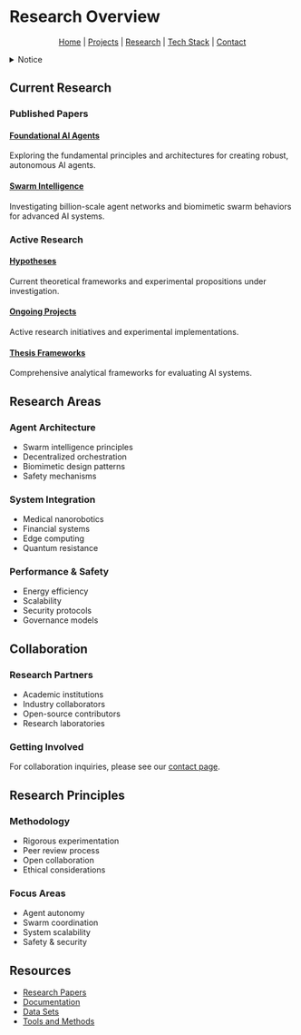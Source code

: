# Research Overview

<p align="center">
  <a href="../README.md">Home</a> | <a href="../projects/projects.md">Projects</a> | <a href="../research/research.md">Research</a> | <a href="../techstack/techstack.md">Tech Stack</a> | <a href="../contact.md">Contact</a>
</p>

<details>
<summary>Notice</summary>

This repository is protected by copyright and subject to usage restrictions. See the [Copyright Notice](../COPYRIGHT.md) for details.
</details>

## Current Research

### Published Papers

#### [Foundational AI Agents](./papers/foundational-ai-agents.md)
Exploring the fundamental principles and architectures for creating robust, autonomous AI agents.

#### [Swarm Intelligence](./papers/swarm-intelligence.md)
Investigating billion-scale agent networks and biomimetic swarm behaviors for advanced AI systems.

### Active Research

#### [Hypotheses](./hypotheses/)
Current theoretical frameworks and experimental propositions under investigation.

#### [Ongoing Projects](./ongoing/)
Active research initiatives and experimental implementations.

#### [Thesis Frameworks](./thesis-frameworks/)
Comprehensive analytical frameworks for evaluating AI systems.

## Research Areas

### Agent Architecture
- Swarm intelligence principles
- Decentralized orchestration
- Biomimetic design patterns
- Safety mechanisms

### System Integration
- Medical nanorobotics
- Financial systems
- Edge computing
- Quantum resistance

### Performance & Safety
- Energy efficiency
- Scalability
- Security protocols
- Governance models

## Collaboration

### Research Partners
- Academic institutions
- Industry collaborators
- Open-source contributors
- Research laboratories

### Getting Involved
For collaboration inquiries, please see our [contact page](../contact.md).

## Research Principles

### Methodology
- Rigorous experimentation
- Peer review process
- Open collaboration
- Ethical considerations

### Focus Areas
- Agent autonomy
- Swarm coordination
- System scalability
- Safety & security

## Resources

- [Research Papers](./papers/)
- [Documentation](./docs/)
- [Data Sets](./data/)
- [Tools and Methods](./tools/) 